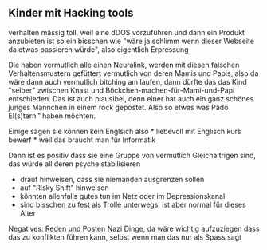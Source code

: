 
## Kinder mit Hacking tools

verhalten mässig toll, weil eine dDOS vorzuführen und dann ein Produkt anzubieten ist so ein bisschen wie "wäre ja schlimm wenn dieser Webseite da etwas passieren würde", also eigentlich Erpressung

Die haben vermutlich alle einen Neuralink, werden mit diesen falschen Verhaltensmustern gefüttert vermutlich von deren Mamis und Papis, also da wäre dann auch vermutlich bitching am laufen, dann dürfte das das Kind "selber" zwischen Knast und Böckchen-machen-für-Mami-und-Papi entschieden. Das ist auch plausibel, denn einer hat auch ein ganz schönes junges Männchen in einem rock gepostet. Also so etwas was Pädo El(s)tern™ haben möchten.

Einige sagen sie können kein Englsich
also * liebevoll mit Englisch kurs bewerf *
weil das braucht man für Informatik

Dann ist es positiv dass sie eine Gruppe von vermutlich Gleichaltrigen sind, das würde all deren psyche stabilisieren

* drauf hinweisen, dass sie niemanden ausgrenzen sollen
* auf "Risky Shift" hinweisen
* könnten allenfalls gutes tun im Netz oder im Depressionskanal
* sind bisschen zu fest als Trolle unterwegs, ist aber normal für dieses Alter

Negatives:
Reden und Posten Nazi Dinge, da wäre wichtig aufzuziegen dass das zu konflikten führen kann, selbst wenn man das nur als Spass sagt





